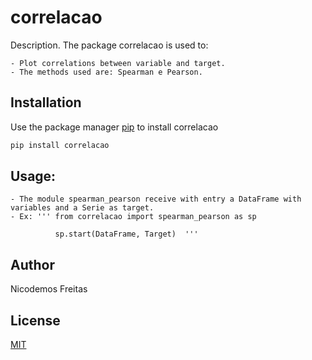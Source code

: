 # correlacao

Description. 
The package correlacao is used to:

	- Plot correlations between variable and target.
	- The methods used are: Spearman e Pearson.

## Installation

Use the package manager [pip](https://pip.pypa.io/en/stable/) to install correlacao

```bash
pip install correlacao
```

## Usage:

	- The module spearman_pearson receive with entry a DataFrame with variables and a Serie as target.
	- Ex: ''' from correlacao import spearman_pearson as sp

              sp.start(DataFrame, Target)  '''
## Author
Nicodemos Freitas

## License
[MIT](https://choosealicense.com/licenses/mit/)
